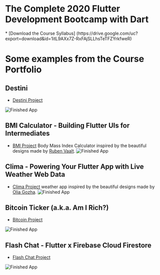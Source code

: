 
<h1> The Complete 2020 Flutter Development Bootcamp with Dart </h1>
* [Download the Course Syllabus] (https://drive.google.com/uc?export=download&id=1itL9AXx7Z-RxFAjSLLhsTeTFZYrkfweR)

# Some examples from the Course Portfolio

## Destini
* [Destini Project](https://github.com/londonappbrewery/destini-challenge-completed/)

![Finished App](https://github.com/londonappbrewery/Images/blob/master/Destini.gif)

## BMI Calculator - Building Flutter UIs for Intermediates
* [BMI Project](https://github.com/londonappbrewery/BMI-Calculator-Completed)
Body Mass Index Calculator inspired by the beautiful designs made by [Ruben Vaalt](https://dribbble.com/shots/4585382-Simple-BMI-Calculator).
![Finished App](https://github.com/londonappbrewery/Images/blob/master/bmi-calc-demo.gif)

## Clima - Powering Your Flutter App with Live Weather Web Data
* [Clima Project](https://github.com/londonappbrewery/Clima-Flutter-Completed)
weather app inspired by the beautiful designs made by [Olia Gozha](https://dribbble.com/shots/4663154-).
![Finished App](https://github.com/londonappbrewery/Images/blob/master/clima-demo.gif)

## Bitcoin Ticker (a.k.a. Am I Rich?)
* [Bitcoin Project](https://github.com/londonappbrewery/bitcoin-flutter-final)

![Finished App](https://github.com/londonappbrewery/Images/blob/master/bitcoin-flutter-demo.gif)

## Flash Chat - Flutter x Firebase Cloud Firestore
* [Flash Chat Project](https://github.com/londonappbrewery/Flash-Chat-Flutter-Complete)

![Finished App](https://github.com/londonappbrewery/Images/blob/master/flash_chat_flutter_demo.gif)

